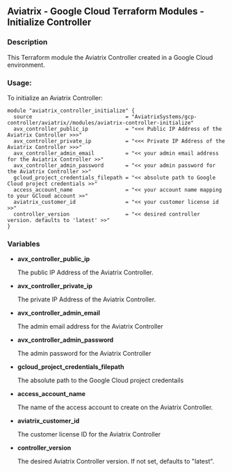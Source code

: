 ## Aviatrix - Google Cloud Terraform Modules - Initialize Controller

### Description
This Terraform module the Aviatrix Controller created in a Google Cloud environment.

### Usage:

To initialize an Aviatrix Controller:


```hcl
module "aviatrix_controller_initialize" {
  source                              = "AviatrixSystems/gcp-controller/aviatrix//modules/aviatrix-controller-initialize"
  avx_controller_public_ip            = "<<< Public IP Address of the Aviatrix Controller >>>"
  avx_controller_private_ip           = "<<< Private IP Address of the Aviatrix Controller >>>"
  avx_controller_admin_email          = "<< your admin email address for the Aviatrix Controller >>"
  avx_controller_admin_password       = "<< your admin password for the Aviatrix Controller >>"
  gcloud_project_credentials_filepath = "<< absolute path to Google Cloud project credentials >>"
  access_account_name                 = "<< your account name mapping to your GCloud account >>"
  aviatrix_customer_id                = "<< your customer license id >>"
  controller_version                  = "<< desired controller version. defaults to 'latest' >>"
}
```

### Variables

- **avx_controller_public_ip**

  The public IP Address of the Aviatrix Controller.

- **avx_controller_private_ip**

  The private IP Address of the Aviatrix Controller.

- **avx_controller_admin_email**

  The admin email address for the Aviatrix Controller

- **avx_controller_admin_password**

  The admin password for the Aviatrix Controller

- **gcloud_project_credentials_filepath**

  The absolute path to the Google Cloud project credentails

- **access_account_name**

  The name of the access account to create on the Aviatrix Controller.

- **aviatrix_customer_id**

  The customer license ID for the Aviatrix Controller

- **controller_version**

  The desired Aviatrix Controller version. If not set, defaults to "latest".
